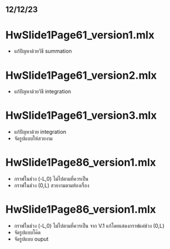 12/12/23
-------
# HwSlide1Page61_version1.mlx
- แก้ปัญหาด้วยวิธี summation

# HwSlide1Page61_version2.mlx
- แก้ปัญหาด้วยวิธี integration  

# HwSlide1Page61_version3.mlx
- แก้ปัญหาด้วย integration
- จัดรูปแบบให้สวยงาม


# HwSlide1Page86_version1.mlx
- กราฟในช่วง (-L,0) ไม่ไปตามที่ควรเป็น
- กราฟในช่วง (0,L) สวยงามตามท้องเรื่อง

# HwSlide1Page86_version1.mlx
- กราฟในช่วง (-L,0) ไม่ไปตามที่ควรเป็น จาก V.1 แก้โดยแสดงกราฟแค่ช่วง (0,L)
- จัดรูปแบบโค๊ด
- จัดรูปแบบ ouput
